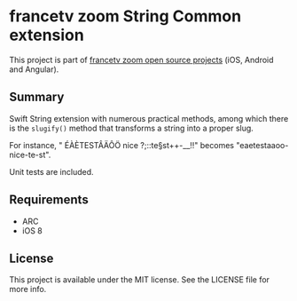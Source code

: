 # francetv zoom String Common extension

This project is part of [francetv zoom open source projects](https://github.com/francetv/zoom-public) (iOS, Android and Angular).

## Summary

Swift String extension with numerous practical methods,
among which there is the `slugify()` method that transforms a string into a proper slug.

For instance, " ÉÀÈTESTÂÄÔÖ nice ?;::te§st++-__!!" becomes "eaetestaaoo-nice-te-st".

Unit tests are included.

## Requirements

  + ARC
  + iOS 8

  ## License

  This project is available under the MIT license. See the LICENSE file for more info.
